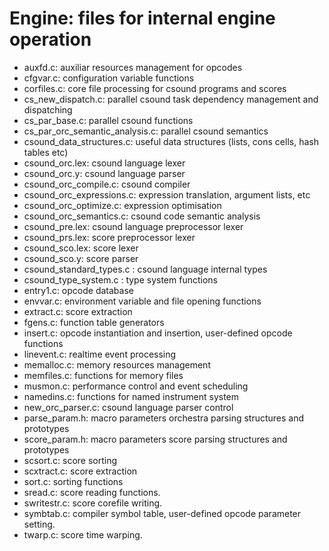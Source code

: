 Engine: files for internal engine operation
================================

* auxfd.c: auxiliar resources management for opcodes
* cfgvar.c: configuration variable functions
* corfiles.c: core file processing for csound programs and scores
* cs_new_dispatch.c: parallel csound task dependency management and dispatching
* cs_par_base.c: parallel csound functions
* cs_par_orc_semantic_analysis.c: parallel csound semantics
* csound_data_structures.c: useful data structures (lists, cons cells, hash tables etc)
* csound_orc.lex: csound language lexer
* csound_orc.y: csound language parser
* csound_orc_compile.c: csound compiler
* csound_orc_expressions.c: expression translation, argument lists, etc
* csound_orc_optimize.c: expression optimisation
* csound_orc_semantics.c: csound code semantic analysis
* csound_pre.lex: csound language preprocessor lexer
* csound_prs.lex: score preprocessor lexer
* csound_sco.lex: score lexer
* csound_sco.y: score parser
* csound_standard_types.c : csound language internal types
* csound_type_system.c : type system functions
* entry1.c: opcode database
* envvar.c: environment variable and file opening functions
* extract.c: score extraction
* fgens.c: function table generators
* insert.c: opcode instantiation and insertion, user-defined opcode functions
* linevent.c: realtime event processing
* memalloc.c: memory resources management
* memfiles.c: functions for memory files
* musmon.c: performance control and event scheduling
* namedins.c: functions for named instrument system
* new_orc_parser.c: csound language parser control
* parse_param.h: macro parameters orchestra parsing structures and prototypes
* score_param.h: macro parameters score parsing structures and prototypes
* scsort.c: score sorting
* scxtract.c: score extraction
* sort.c: sorting functions
* sread.c: score reading functions.
* swritestr.c: score corefile writing.
* symbtab.c: compiler symbol table, user-defined opcode parameter setting.
* twarp.c: score time warping.
